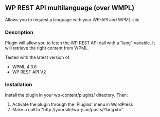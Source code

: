 ## WP REST API multilanguage (over WMPL)

Allows you to request a language with your WP-API and WPML site.

### Description

Plugin will allow you to fetch the WP REST API call with a "lang" variable.
It will retrieve the right content from WPML.

Tested with the latest version of:

* WPML 4.3.6
* WP REST API V2

### Installation

Install the plugin in your wp-content/plugins/ directory.
Then:

1. Activate the plugin through the 'Plugins' menu in WordPress
2. Make a call to "http://yoursite/wp-json/posts/?lang=br"